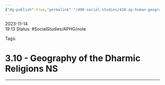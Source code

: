 ```yaml
---
{"dg-publish":true,"permalink":"/400-social-studies/410-ap-human-geography/unit-3/3-10-geography-of-the-dharmic-religions-ns/","updated":"2024-02-28T12:47:09.698-06:00"}
---
```


2023-11-14  
19:13
Status: #SocialStudies/APHG/note 

Tags:


# 3.10 - Geography of the Dharmic Religions NS








---
